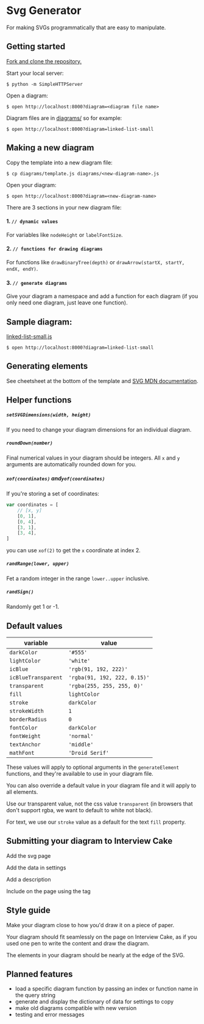 # Svg Generator

For making SVGs programmatically that are easy to manipulate.



## Getting started

[Fork and clone the repository.](https://help.github.com/articles/fork-a-repo/)

Start your local server:

    $ python -m SimpleHTTPServer

Open a diagram:

    $ open http://localhost:8000?diagram=<diagram file name>

Diagram files are in [diagrams/](diagrams/) so for example:

    $ open http://localhost:8000?diagram=linked-list-small



## Making a new diagram

Copy the template into a new diagram file:

    $ cp diagrams/template.js diagrams/<new-diagram-name>.js

Open your diagram:

    $ open http://localhost:8000?diagram=<new-diagram-name>

There are 3 sections in your new diagram file:

#### 1. `// dynamic values`
For variables like `nodeHeight` or `labelFontSize`.

#### 2. `// functions for drawing diagrams`
For functions like `drawBinaryTree(depth)` or `drawArrow(startX, startY, endX, endY)`.

#### 3. `// generate diagrams`
Give your diagram a namespace and add a function for each diagram (if you only need one diagram, just leave one function).




## Sample diagram:

[linked-list-small.js](diagrams/linked-list-small.js)

    $ open http://localhost:8000?diagram=linked-list-small



## Generating elements

See cheetsheet at the bottom of the template and [SVG MDN documentation](https://developer.mozilla.org/en-US/docs/Web/SVG).



## Helper functions

##### `setSVGDimensions(width, height)`
If you need to change your diagram dimensions for an individual diagram.

##### `roundDown(number)`
Final numerical values in your diagram should be integers. All `x` and `y` arguments are automatically rounded down for you.

##### `xof(coordinates)` and`yof(coordinates)`
If you're storing a set of coordinates:

```javascript
var coordinates = [
    // [x, y]
    [0, 1],
    [0, 4],
    [3, 1],
    [3, 4],
]
```

you can use `xof(2)` to get the `x` coordinate at index 2.

##### `randRange(lower, upper)`
Fet a random integer in the range `lower..upper` inclusive.

##### `randSign()`
Randomly get 1 or -1.



## Default values

| variable            | value                        |
| ------------------- | ---------------------------- |
| `darkColor`         | `'#555'`                     |
| `lightColor`        | `'white'`                    |
| `icBlue`            | `'rgb(91, 192, 222)'`        |
| `icBlueTransparent` | `'rgba(91, 192, 222, 0.15)'` |
| `transparent`       | `'rgba(255, 255, 255, 0)'`   |
| `fill`              | `lightColor`                 |
| `stroke`            | `darkColor`                  |
| `strokeWidth`       | `1`                          |
| `borderRadius`      | `0`                          |
| `fontColor`         | `darkColor`                  |
| `fontWeight`        | `'normal'`                   |
| `textAnchor`        | `'middle'`                   |
| `mathFont`          | `'Droid Serif'`              |

These values will apply to optional arguments in the `generateElement` functions, and they're available to use in your diagram file.

You can also override a default value in your diagram file and it will apply to all elements.

Use our transparent value, not the css value `transparent` (in browsers that don't support rgba, we want to default to white not black).

For text, we use our `stroke` value as a default for the text `fill` property.



## Submitting your diagram to Interview Cake

Add the svg page

Add the data in settings

Add a description

Include on the page using the tag



## Style guide

Make your diagram close to how you'd draw it on a piece of paper.

Your diagram should fit seamlessly on the page on Interview Cake, as if you used one pen to write the content and draw the diagram.

The elements in your diagram should be nearly at the edge of the SVG.



## Planned features

- load a specific diagram function by passing an index or function name in the query string
- generate and display the dictionary of data for settings to copy
- make old diagrams compatible with new version
- testing and error messages
